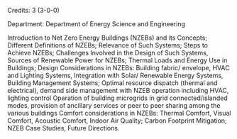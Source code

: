 Credits: 3 (3-0-0)

Department: Department of Energy Science and Engineering

Introduction to Net Zero Energy Buildings (NZEBs) and its Concepts; Different Definitions of NZEBs; Relevance of Such Systems; Steps to Achieve NZEBs; Challenges Involved in the Design of Such Systems, Sources of Renewable Power for NZEBs; Thermal Loads and Energy Use in Buildings; Design Considerations in NZEBs: Building fabric/ envelope, HVAC and Lighting Systems, Integration with Solar/ Renewable Energy Systems, Building Management Systems; Optimal resource dispatch (thermal and electrical), demand side management with NZEB operation including HVAC, lighting control Operation of building microgrids in grid connected/islanded modes, provision of ancillary services or peer to peer sharing among the various buildings Comfort considerations in NZEBs: Thermal Comfort, Visual Comfort, Acoustic Comfort, Indoor Air Quality; Carbon Footprint Mitigation; NZEB Case Studies, Future Directions.